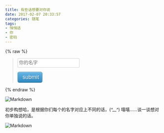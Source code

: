 ```yaml
---
title: 有些话想要对你说
date: 2017-02-07 20:33:57
categories: 随笔
tags:
- 悄悄话
- 你
- 密码
---
```


{% raw %}

<blockquote class="blockquote-center">

<script>

function fun(){
     if(""==document.getElementById("mytxt").value)
        {
            alert("容我想想，现在还处于疯狂酝酿阶段(ˇˍˇ) ～");
        }
        else
        {
            alert("容我想想，现在还处于疯狂酝酿阶段(ˇˍˇ) ～");
            location="http://www.steven7.top/"; 
        }
}


</script>

<head>

<style type="text/css">
.mytxt {

    width:200px;
    height:30px;
    color:#333;
    line-height:normal;
    font-family:"Microsoft YaHei",Tahoma,Verdana,SimSun;
    font-style:normal;
    font-variant:normal;
    font-size-adjust:none;
    font-stretch:normal;
    font-weight:normal;
    margin-top:0px;
    margin-bottom:0px;
    margin-left:0px;
    padding-top:4px;
    padding-right:4px;
    padding-bottom:4px;
    padding-left:4px;
    font-size:15px;
    outline-width:medium;
    outline-style:none;
    outline-color:invert;
    border-top-left-radius:3px;
    border-top-right-radius:3px;
    border-bottom-left-radius:3px;
    border-bottom-right-radius:3px;
    text-shadow:0px 1px 2px #fff;
    background-attachment:scroll;
    background-repeat:repeat-x;
    background-position-x:left;
    background-position-y:top;
    background-size:auto;
    background-origin:padding-box;
    background-clip:border-box;
    background-color:rgb(255,255,255);
    margin-right:8px;
    border-top-color:#ccc;
    border-right-color:#ccc;
    border-bottom-color:#ccc;
    border-left-color:#ccc;
    border-top-width:1px;
    border-right-width:1px;
    border-bottom-width:1px;
    border-left-width:1px;
    border-top-style:solid;
    border-right-style:solid;
    border-bottom-style:solid;
    border-left-style:solid;

}

.mytxt:focus {

     border: 1px solid #fafafa;
    -webkit-box-shadow: 0px 0px 6px #007eff;
     -moz-box-shadow: 0px 0px 5px #007eff;
     box-shadow: 0px 0px 5px #007eff;   

}

.button1{

    width:80px;
    height:35px;
    font-size:18px;
    font-family:
    letter-spacing: 8px;
    padding-left: 12px;
    border-radius: 5px;
    background: -webkit-linear-gradient(top, #66B5E6, #2e88c0);
    background: -moz-linear-gradient(top, #66B5E6, #2e88c0);
    background: linear-gradient(top, #66B5E6, #2e88c0);
    background: -ms-linear-gradient(top, #66B5E6, #2e88c0);
    border: 1px solid #2576A8;
    box-shadow: 0 1px 2px #B8DCF1 inset, 0 -1px 0 #316F96 inset;
    color: #fff;
    text-shadow: 1px 1px 0.5px #22629B;

}

.button1:hover{

    background: -webkit-linear-gradient(top, #8DC9EF, #4E9FD1);
    background: -moz-linear-gradient(top, #8DC9EF, #4E9FD1);
    background: linear-gradient(top, #8DC9EF, #4E9FD1);
    background: -ms-linear-gradient(top, #8DC9EF, #4E9FD1);

}



</style>

</head>

<body>
<input type="text" value="" class="mytxt"  id="mytxt" placeholder="你的名字"/>

<button type="button" class="button1" onclick="fun()">submit</button>
</body>
</html>

</blockquote>

{% endraw %}

![Markdown](http://i1.piimg.com/1949/ed5102e064e5bd43.gif)

<!--more-->

初步构想哈，是根据你们每个的名字对应上不同的话，(*^__^*) 嘻嘻……谈一谈想对你单独说的话。

![Markdown](http://p1.bpimg.com/1949/313b1dc8dea7b8ee.jpg)